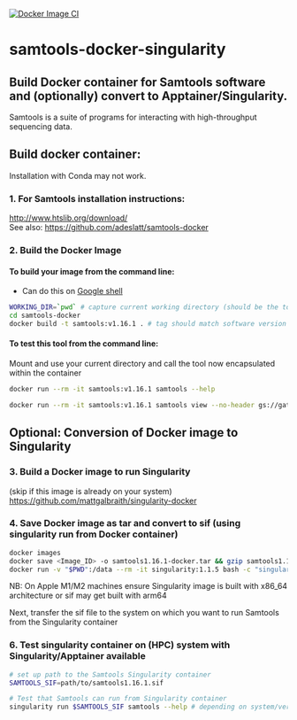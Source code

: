[![Docker Image CI](https://github.com/mattgalbraith/samtools-docker-singularity/actions/workflows/docker-image.yml/badge.svg)](https://github.com/mattgalbraith/samtools-docker-singularity/actions/workflows/docker-image.yml)
# samtools-docker-singularity
## Build Docker container for Samtools software and (optionally) convert to Apptainer/Singularity.  
Samtools is a suite of programs for interacting with high-throughput sequencing data.  

## Build docker container:  

Installation with Conda may not work.
### 1. For Samtools installation instructions:  
http://www.htslib.org/download/  
See also:
https://github.com/adeslatt/samtools-docker

### 2. Build the Docker Image

#### To build your image from the command line:
* Can do this on [Google shell](https://shell.cloud.google.com)

```bash
WORKING_DIR=`pwd` # capture current working directory (should be the top-level samtools-docker-singularity directory)
cd samtools-docker
docker build -t samtools:v1.16.1 . # tag should match software version
```

#### To test this tool from the command line:
Mount and use your current directory and call the tool now encapsulated within the container
```bash
docker run --rm -it samtools:v1.16.1 samtools --help

docker run --rm -it samtools:v1.16.1 samtools view --no-header gs://gatk-test-data/wgs_bam/NA12878_20k_hg38/NA12878.bam | wc -l # should be 61614 lines
```

## Optional: Conversion of Docker image to Singularity  

### 3. Build a Docker image to run Singularity  
(skip if this image is already on your system)  
https://github.com/mattgalbraith/singularity-docker

### 4. Save Docker image as tar and convert to sif (using singularity run from Docker container)  
``` bash
docker images
docker save <Image_ID> -o samtools1.16.1-docker.tar && gzip samtools1.16.1-docker.tar # = IMAGE_ID of samtools image
docker run -v "$PWD":/data --rm -it singularity:1.1.5 bash -c "singularity build /data/samtools1.16.1.sif docker-archive:///data/samtools1.16.1-docker.tar.gz"
```
NB: On Apple M1/M2 machines ensure Singularity image is built with x86_64 architecture or sif may get built with arm64  

Next, transfer the sif file to the system on which you want to run Samtools from the Singularity container  

### 6. Test singularity container on (HPC) system with Singularity/Apptainer available
```bash
# set up path to the Samtools Singularity container
SAMTOOLS_SIF=path/to/samtools1.16.1.sif

# Test that Samtools can run from Singularity container
singularity run $SAMTOOLS_SIF samtools --help # depending on system/version, singularity is now called apptainer
```


